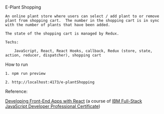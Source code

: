 E-Plant Shopping

	An online plant store where users can select / add plant to or remove plant from shopping cart.  The number in the shopping cart is in sync with the number of plants that have been added.
	
	The state of the shopping cart is managed by Redux.

	Techs:
	
		JavaScript, React, React Hooks, callback, Redux (store, state, action, reducer, dispatcher), shopping cart



How to run

	1. npm run preview
	
	2. http://localhost:4173/e-plantShopping



Reference:

[Developing Front-End Apps with React](https://www.coursera.org/learn/developing-frontend-apps-with-react?specialization=ibm-full-stack-javascript-developer) (a course of [IBM Full-Stack JavaScript Developer Professional Certificate](https://www.coursera.org/professional-certificates/ibm-full-stack-javascript-developer))


